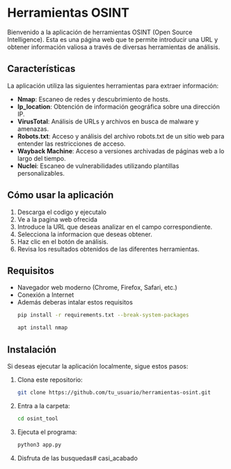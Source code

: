 # Herramientas OSINT

Bienvenido a la aplicación de herramientas OSINT (Open Source Intelligence). Esta es una página web que te permite introducir una URL y obtener información valiosa a través de diversas herramientas de análisis.

## Características

La aplicación utiliza las siguientes herramientas para extraer información:

- **Nmap**: Escaneo de redes y descubrimiento de hosts.
- **Ip_location**: Obtención de información geográfica sobre una dirección IP.
- **VirusTotal**: Análisis de URLs y archivos en busca de malware y amenazas.
- **Robots.txt**: Acceso y análisis del archivo robots.txt de un sitio web para entender las restricciones de acceso.
- **Wayback Machine**: Acceso a versiones archivadas de páginas web a lo largo del tiempo.
- **Nuclei**: Escaneo de vulnerabilidades utilizando plantillas personalizables.

## Cómo usar la aplicación

1. Descarga el codigo y ejecutalo
2. Ve a la pagina web ofrecida
3. Introduce la URL que deseas analizar en el campo correspondiente.
4. Selecciona la informacion que deseas obtener.
5. Haz clic en el botón de análisis.
6. Revisa los resultados obtenidos de las diferentes herramientas.

## Requisitos

- Navegador web moderno (Chrome, Firefox, Safari, etc.)
- Conexión a Internet
- Además deberas intalar estos requisitos
  ```bash
  pip install -r requirements.txt --break-system-packages
  ```
  ```bash
  apt install nmap
  ```
## Instalación

Si deseas ejecutar la aplicación localmente, sigue estos pasos:

1. Clona este repositorio:
   ```bash
   git clone https://github.com/tu_usuario/herramientas-osint.git
   ```
2. Entra a la carpeta:
   ```bash
   cd osint_tool
   ```
4. Ejecuta el programa:
   ```bash
   python3 app.py
   ```
   
5. Disfruta de las busquedas# casi_acabado
